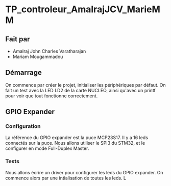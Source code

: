 # TP_controleur_AmalrajJCV_MarieMM

## Fait par
- Amalraj John Charles Varatharajan
- Mariam Mougammadou

## Démarrage

On commence par créer le projet, initialiser les périphériques par défaut. On fait un test avec la LED LD2 de la carte NUCLEO, ainsi qu'avec un printf pour voir que tout fonctionne correctement.

## GPIO Expander 

### Configuration

La référence du GPIO expander est la puce MCP23S17. Il y a 16 leds connectés sur la puce. 
Nous allons utiliser le SPI3 du STM32, et le configurer en mode Full-Duplex Master.

### Tests

Nous allons écrire un driver pour configurer les leds du GPIO expander. On commence alors par une intialisation de toutes les leds. L
